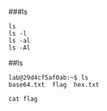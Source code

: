 ###ls
```
ls
ls -l
ls -al
ls -Al
```
##ls
```
lab@29d4cf5af0ab:~$ ls
base64.txt  flag  hex.txt

cat flag
```
